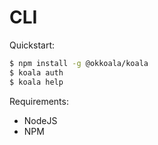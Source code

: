 # CLI

Quickstart:
```bash
$ npm install -g @okkoala/koala
$ koala auth
$ koala help
```

Requirements:
* NodeJS
* NPM